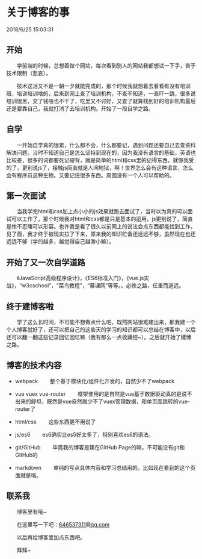 # 关于博客的事 #
2018/6/25 15:03:31 
## 开始 ##
&emsp;&emsp;学前端的时候，总想着做个网站，每次看到别人的网站我都想试一下手，苦于技术限制（悲哀）。

&emsp;&emsp;技术这活又不是一朝一夕就能完成的，那个时候我就想着去看看有没有培训班，培训培训啥的，后来到网上查了培训机构，不查不知道，一查吓一跳，很多说培训很黑，交了钱啥也不干了，吃里又不讨好，又查了就算找到好的培训机构最后还是要靠自己，我就打消了去培训机构。开始了一段自学之路。

## 自学 ##
&emsp;&emsp;一开始自学真的很累，什么都不会，什么都要记，遇到问题还要自己去查资料解决问题。当时不知道自己是怎么坚持到现在的，因为我没有语言的基础，英语也比较差，很多的词都要死记硬背，就是简单的html和css里的记得东西，就够我受的了，更别说js了，接触js简直就是人间地狱，啊！世界怎么会有这种语言，怎么会有程序员这种生物。又要记住很多东西。周围没有一个人可以帮助的。

## 第一次面试 ##
&emsp;&emsp;当我学完html和css加上点小小的js效果就跑去面试了，当时以为真的可以面试可以工作了，那个时候我对html和css都是只是基本的运用，js更别说了，简直是惨不忍睹可以形容。也许我是看了很久以前网上的说法会点东西都能找到工作，见了面，我才终于被现实拉了下来，原来我的知识贮备还远远不够，虽然现在也还远远不够（学的越多，越觉得自己越渺小嘛）。

## 开始了又一次自学道路 ##
&emsp;&emsp;《JavaScript高级程序设计》，《ES6标准入门》，《vue.js实战》，“w3cschool”，“菜鸟教程”，“慕课网”等等。。必修之路，任重而道远。

## 终于建博客啦 ##
&emsp;&emsp;学了这么长时间，不可能不想做点什么吧，既然网站很难建出来，那我建一个个人博客就好了，还可以把自己的这些天的学习的知识都可以总结在博客中，以后还可以翻一翻这些记录回忆回忆嘛（我有那么一点收藏控~）。之后就开始了建博之路。

## 博客的技术内容 ##
- webpack
&emsp;&emsp;整个基于模块化/组件化开发的，自然少不了webpack

- vue vuex vue-router
&emsp;&emsp;框架使用的是自然是vue基于数据驱动真的是说不出来的舒坦，既然是vue自然就少不了vuex管理数据，和单页面跳转的vue-router了

- html/css
&emsp;&emsp;这些东西更不用说了

- js/es6
&emsp;&emsp;es6确实比es5好太多了，特别喜欢es6的语法。

- git/GitHub
&emsp;&emsp;毕竟我的博客是建在GitHub Page的嘛，不可能没有git和GitHub的

- markdown
&emsp;&emsp;单纯的写点具体内容和学习总结用的。比如现在看到的这个页面就是咯。

## 联系我 ##

&emsp;&emsp;博客里有哦~

&emsp;&emsp;在这里写一下吧：646537311@qq.com

&emsp;&emsp;以后再给博客里加点东西吧。

&emsp;&emsp;拜拜~